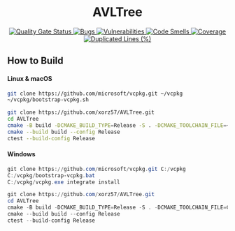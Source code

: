 <h1 align="center">AVLTree</h1>

<div align="center">
    <a href="https://sonarcloud.io/summary/new_code?id=xorz57_AVLTree">
        <img src="https://sonarcloud.io/api/project_badges/measure?project=xorz57_AVLTree&metric=alert_status" alt="Quality Gate Status">
    </a>
    <a href="https://sonarcloud.io/summary/new_code?id=xorz57_AVLTree">
        <img src="https://sonarcloud.io/api/project_badges/measure?project=xorz57_AVLTree&metric=bugs" alt="Bugs">
    </a>
    <a href="https://sonarcloud.io/summary/new_code?id=xorz57_AVLTree">
        <img src="https://sonarcloud.io/api/project_badges/measure?project=xorz57_AVLTree&metric=vulnerabilities" alt="Vulnerabilities">
    </a>
    <a href="https://sonarcloud.io/summary/new_code?id=xorz57_AVLTree">
        <img src="https://sonarcloud.io/api/project_badges/measure?project=xorz57_AVLTree&metric=code_smells" alt="Code Smells">
    </a>
    <a href="https://sonarcloud.io/summary/new_code?id=xorz57_AVLTree">
        <img src="https://sonarcloud.io/api/project_badges/measure?project=xorz57_AVLTree&metric=coverage" alt="Coverage">
    </a>
    <a href="https://sonarcloud.io/summary/new_code?id=xorz57_AVLTree">
        <img src="https://sonarcloud.io/api/project_badges/measure?project=xorz57_AVLTree&metric=duplicated_lines_density" alt="Duplicated Lines (%)">
    </a>
</div>

## How to Build

#### Linux & macOS

```bash
git clone https://github.com/microsoft/vcpkg.git ~/vcpkg
~/vcpkg/bootstrap-vcpkg.sh

git clone https://github.com/xorz57/AVLTree.git
cd AVLTree
cmake -B build -DCMAKE_BUILD_TYPE=Release -S . -DCMAKE_TOOLCHAIN_FILE=~/vcpkg/scripts/buildsystems/vcpkg.cmake
cmake --build build --config Release
ctest --build-config Release
```

#### Windows

```powershell
git clone https://github.com/microsoft/vcpkg.git C:/vcpkg
C:/vcpkg/bootstrap-vcpkg.bat
C:/vcpkg/vcpkg.exe integrate install

git clone https://github.com/xorz57/AVLTree.git
cd AVLTree
cmake -B build -DCMAKE_BUILD_TYPE=Release -S . -DCMAKE_TOOLCHAIN_FILE=C:/vcpkg/scripts/buildsystems/vcpkg.cmake
cmake --build build --config Release
ctest --build-config Release
```
